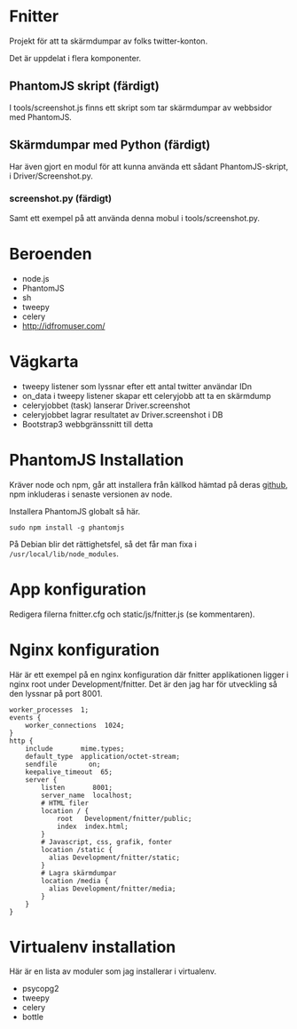 # Fnitter

Projekt för att ta skärmdumpar av folks twitter-konton. 

Det är uppdelat i flera komponenter. 

## PhantomJS skript (färdigt)

I tools/screenshot.js finns ett skript som tar skärmdumpar av webbsidor med PhantomJS. 

## Skärmdumpar med Python (färdigt)

Har även gjort en modul för att kunna använda ett sådant PhantomJS-skript, i Driver/Screenshot.py.

### screenshot.py (färdigt)

Samt ett exempel på att använda denna mobul i tools/screenshot.py. 

# Beroenden

  * node.js
  * PhantomJS
  * sh
  * tweepy
  * celery
  * http://idfromuser.com/

# Vägkarta

  * tweepy listener som lyssnar efter ett antal twitter användar IDn
  * on\_data i tweepy listener skapar ett celeryjobb att ta en skärmdump
  * celeryjobbet (task) lanserar Driver.screenshot
  * celeryjobbet lagrar resultatet av Driver.screenshot i DB
  * Bootstrap3 webbgränssnitt till detta

# PhantomJS Installation

Kräver node och npm, går att installera från källkod hämtad på deras [github](https://github.com/joyent/node), npm inkluderas i senaste versionen av node. 

Installera PhantomJS globalt så här. 

    sudo npm install -g phantomjs

På Debian blir det rättighetsfel, så det får man fixa i `/usr/local/lib/node_modules`. 

# App konfiguration

Redigera filerna fnitter.cfg och static/js/fnitter.js (se kommentaren).

# Nginx konfiguration

Här är ett exempel på en nginx konfiguration där fnitter applikationen ligger i nginx root under Development/fnitter. Det är den jag har för utveckling så den lyssnar på port 8001.

    worker_processes  1;
    events {
        worker_connections  1024;
    }
    http {
        include       mime.types;
        default_type  application/octet-stream;
        sendfile        on;
        keepalive_timeout  65;
        server {
            listen       8001;
            server_name  localhost;
            # HTML filer
            location / {
                root   Development/fnitter/public;
                index  index.html;
            }
            # Javascript, css, grafik, fonter
            location /static {
              alias Development/fnitter/static;
            }
            # Lagra skärmdumpar
            location /media {
              alias Development/fnitter/media;
            }
        }
    }

# Virtualenv installation

Här är en lista av moduler som jag installerar i virtualenv. 

  * psycopg2
  * tweepy
  * celery
  * bottle
